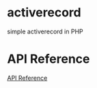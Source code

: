 activerecord
============

simple activerecord in PHP

API Reference
====
[API Reference](http://lloydzhou.github.io/activerecord/)


